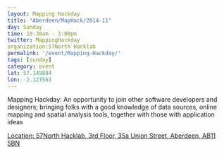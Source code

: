 ```yaml
---
layout: Mapping Hackday
title: "Aberdeen/MapHack/2014-11"
day: Sunday
time: 10:30am - 3:00pm
twitter: MappingHackday
organization:57North Hacklab
permalink: '/event/Mapping-Hackday/'
tags: [sunday]
category: event
lat: 57.149884
lon: -2.127563
---
```

Mapping Hackday: An opportunity to join other software developers and designers; bringing folks with a good knowledge of data sources, 
online mapping and spatial analysis tools, together with those with application ideas

<a href="http://57north.co/"> 

Location:  57North Hacklab, 3rd Floor, 35a Union Street, Aberdeen, AB11 5BN
